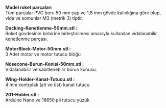 <b>Model roket parçaları</b><br>
Tüm parçalar PVC boru 50 mm çap ve 1,8 mm gövde kalınlığına göre  olup, vida ve somunlar M3 (metrik 3) tiptir.<br>

<b>Docking-Kenetlenme-50mm.stl :</b><br>
Roket gövdesinin birbirine birleştirilmesi amacıyla kullanılan vidalanabilir kenetlenme parçası.<br>

<b>MotorBlock-Motor-50mm.stl :</b><br>
3 Adet motor ve motor tutucu bloğu

<b>Nosecone-Burun-Konisi-50mm.stl :</b><br>
Vidalanabilir ve sabitlenebilir burun konusu.<br>

<b>Wing-Holder-Kanat-Tutucu.stl :</b><br>
4 mm kontrplak (alt ve üst) kanat tutucu 

<b>201-Holder.stl :</b><br>
Arduino Nano ve 18650 pil tutucu yüzük

